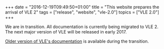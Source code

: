 +++
date = "2016-12-19T09:49:50+01:00"
title = "This website prepares the arrival of VLE 2"
tags = ["release", "website", "vle-2.0"]
topics = ["VLE 2.0"]
+++

We are in transition. All documentation is currently being migrated to VLE 2.
The next major version of VLE will be released in early 2017.

[Older version of VLE's documentation](../../vle-11) is available during the
transition.
